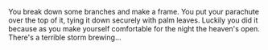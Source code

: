 You break down some branches and make a frame. You put your parachute over
the top of it, tying it down securely with palm leaves. Luckily you did it 
because as you make yourself comfortable for the night the heaven's open. 
There's a terrible storm brewing... 